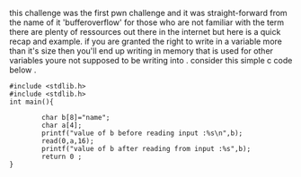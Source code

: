 this challenge was the first pwn challenge and it was straight-forward from the name of it 'bufferoverflow'
for those who are not familiar with the term there are plenty of ressources out there in the internet but here is a quick recap and example. if you are granted the right to write in a variable more than it's size then you'll end up writing in memory that is used for other variables youre not supposed to be writing into . 
consider this simple c code below . 
```
#include <stdlib.h>
#include <stdlib.h>
int main(){

        char b[8]="name";
        char a[4];
        printf("value of b before reading input :%s\n",b);
        read(0,a,16);
        printf("value of b after reading from input :%s",b);
        return 0 ;
}
```